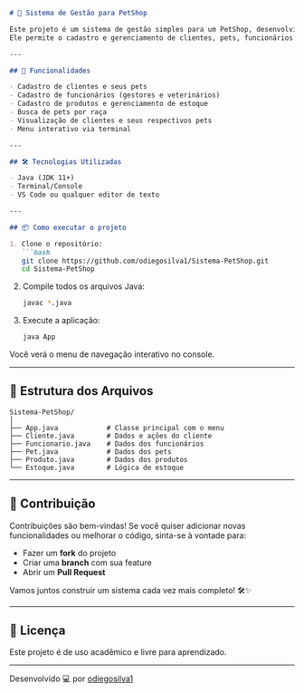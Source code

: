 
```markdown
# 🐾 Sistema de Gestão para PetShop

Este projeto é um sistema de gestão simples para um PetShop, desenvolvido em Java para rodar no terminal.
Ele permite o cadastro e gerenciamento de clientes, pets, funcionários e produtos em estoque.

---

## 🚀 Funcionalidades

- Cadastro de clientes e seus pets
- Cadastro de funcionários (gestores e veterinários)
- Cadastro de produtos e gerenciamento de estoque
- Busca de pets por raça
- Visualização de clientes e seus respectivos pets
- Menu interativo via terminal

---

## 🛠️ Tecnologias Utilizadas

- Java (JDK 11+)
- Terminal/Console
- VS Code ou qualquer editor de texto

---

## 📦 Como executar o projeto

1. Clone o repositório:
   ```bash
   git clone https://github.com/odiegosilva1/Sistema-PetShop.git
   cd Sistema-PetShop
   ```

2. Compile todos os arquivos Java:
   ```bash
   javac *.java
   ```

3. Execute a aplicação:
   ```bash
   java App
   ```

Você verá o menu de navegação interativo no console.

---

## 📁 Estrutura dos Arquivos

```
Sistema-PetShop/
│
├── App.java            # Classe principal com o menu
├── Cliente.java        # Dados e ações do cliente
├── Funcionario.java    # Dados dos funcionários
├── Pet.java            # Dados dos pets
├── Produto.java        # Dados dos produtos
└── Estoque.java        # Lógica de estoque
```

---

## 🤝 Contribuição

Contribuições são bem-vindas! Se você quiser adicionar novas funcionalidades ou melhorar o código, sinta-se à vontade para:

- Fazer um **fork** do projeto
- Criar uma **branch** com sua feature
- Abrir um **Pull Request**

Vamos juntos construir um sistema cada vez mais completo! 🛠️✨

---

## 📄 Licença

Este projeto é de uso acadêmico e livre para aprendizado.

---
Desenvolvido 💻 por [odiegosilva1](https://github.com/odiegosilva1)
